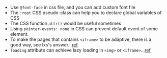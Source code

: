 - Use `@font-face` in css file, and you can add custom font file
- The `:root` CSS pseudo-class can help you to declare global variables of CSS
- The CSS function `attr()` would be useful sometimes
- Using `pointer-events: none` in CSS can prevent default event of some element.
- To make the pages that contains `<iframe>` to be adaptive, there is a good way, see lxs's answer...[ref](https://stackoverflow.com/questions/166160/how-can-i-scale-the-content-of-an-iframe)
- `loading` attribute can achieve lazy loading in `<img>` or `<iframe>`...[ref](https://developer.mozilla.org/en-US/docs/Web/Performance/Lazy_loading)